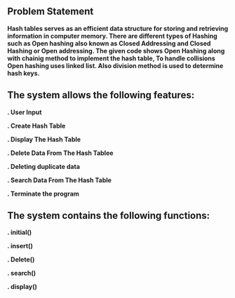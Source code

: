 ## Problem Statement
**Hash tables serves as an efficient data structure for storing and retrieving information 
in computer memory. There are different types of Hashing such as Open hashing also 
known as Closed Addressing and Closed Hashing or Open addressing. The given code shows Open Hashing along with chainig method to implement the hash table, To handle collisions Open hashing uses linked list. Also division method is used to determine hash keys.**

## The system allows the following features:
**. User Input**

**. Create Hash Table**

**. Display The Hash Table**

**. Delete Data From The Hash Tablee**
  
**. Deleting duplicate data**

**. Search Data From The Hash Table**

**. Terminate the program**

  ## The system contains the following functions:
  **. initial()**
  
  **. insert()**
  
  **. Delete()**
  
  **. search()**
  
  **. display()**
